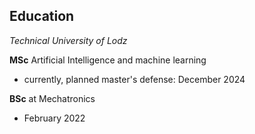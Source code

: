 ## Education
*Technical University of Lodz*

**MSc** Artificial Intelligence and machine learning
- currently, planned master's defense: December 2024 
  
**BSc** at Mechatronics 
- February 2022
